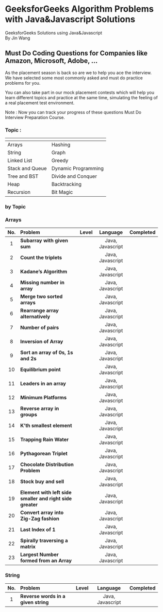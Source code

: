 # GeeksforGeeks Algorithm Problems with Java&Javascript Solutions

GeeksforGeeks Solutions using Java&Javascript<br/>
By Jin Wang

## Must Do Coding Questions for Companies like Amazon, Microsoft, Adobe, …

As the placement season is back so are we to help you ace the interview. We have selected some most commonly asked and must do practice problems for you.

You can also take part in our mock placement contests which will help you learn different topics and practice at the same time, simulating the feeling of a real placement test environment.

Note : Now you can track your progress of these questions Must Do Interview Preparation Course.

### Topic :

| []() | []() |
| :---  | :---  |
| Arrays  | Hashing  |
| String  | Graph  |
| Linked List  | Greedy  |
| Stack and Queue  | Dynamic Programming  |
| Tree and BST  | Divide and Conquer  |
| Heap  | Backtracking  |
| Recursion  | Bit Magic  |


### by Topic

### Arrays

| No. | Problem       | Level  | Language  | Completed|
|:-------:|:--------------|:------:|:---------:|:-------------:|
|1|**Subarray with given sum**||Java, Javascript||
|2|**Count the triplets**||Java, Javascript||
|3|**Kadane’s Algorithm**||Java, Javascript||
|4|**Missing number in array**||Java, Javascript||
|5|**Merge two sorted arrays**||Java, Javascript||
|6|**Rearrange array alternatively**||Java, Javascript||
|7|**Number of pairs**||Java, Javascript||
|8|**Inversion of Array**||Java, Javascript||
|9|**Sort an array of 0s, 1s and 2s**||Java, Javascript||
|10|**Equilibrium point**||Java, Javascript||
|11|**Leaders in an array**||Java, Javascript||
|12|**Minimum Platforms**||Java, Javascript||
|13|**Reverse array in groups**||Java, Javascript||
|14|**K’th smallest element**||Java, Javascript||
|15|**Trapping Rain Water**||Java, Javascript||
|16|**Pythagorean Triplet**||Java, Javascript||
|17|**Chocolate Distribution Problem**||Java, Javascript||
|18|**Stock buy and sell**||Java, Javascript||
|19|**Element with left side smaller and right side greater**||Java, Javascript||
|20|**Convert array into Zig-Zag fashion**||Java, Javascript||
|21|**Last Index of 1**||Java, Javascript||
|22|**Spirally traversing a matrix**||Java, Javascript||
|23|**Largest Number formed from an Array**||Java, Javascript||


### String

| No. | Problem       | Level  | Language  | Completed|
|:-------:|:--------------|:------:|:---------:|:-------------:|
|1|**Reverse words in a given string**||Java, Javascript||
